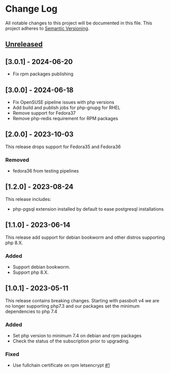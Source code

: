 # Change Log

All notable changes to this project will be documented in this file.
This project adheres to [Semantic Versioning](http://semver.org/).

## [Unreleased](https://github.com/passbolt/passbolt-packaging/compare/3.0.1...HEAD)

## [3.0.1] - 2024-06-20

- Fix rpm packages publishing

## [3.0.0] - 2024-06-18

- Fix OpenSUSE pipeline issues with php versions
- Add build and publish jobs for php-gnupg for RHEL
- Remove support for Fedora37
- Remove php-redis requirement for RPM packages

## [2.0.0] - 2023-10-03

This release drops support for Fedora35 and Fedora36

### Removed

- fedora36 from testing pipelines

## [1.2.0] - 2023-08-24

This release includes:

- php-pgsql extension installed by default to ease postgresql installations

## [1.1.0] - 2023-06-14

This release add support for debian bookworm and other distros
supporting php 8.X.

### Added

- Support debian bookworm.
- Support php 8.X.

## [1.0.1] - 2023-05-11

This release contains breaking changes. Starting with passbolt v4
we are no longer supporting php7.3 and our packages set the minimum dependencies
to php 7.4

### Added

- Set php version to minimum 7.4 on debian and rpm packages
- Check the status of the subscription prior to upgrading.

### Fixed

- Use fullchain certificate on rpm letsencrypt [#1](https://github.com/passbolt/passbolt_packaging/pull/1)
